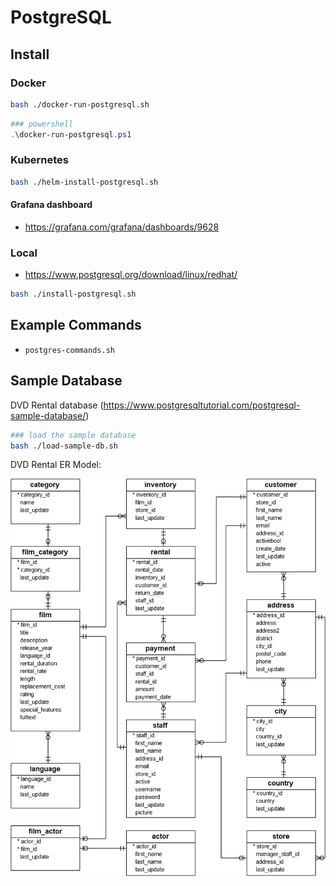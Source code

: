 # PostgreSQL

## Install

### Docker

```bash
bash ./docker-run-postgresql.sh
```

```powershell
### powershell
.\docker-run-postgresql.ps1
```

### Kubernetes

```bash
bash ./helm-install-postgresql.sh
```

#### Grafana dashboard

- https://grafana.com/grafana/dashboards/9628

### Local

- https://www.postgresql.org/download/linux/redhat/

```bash
bash ./install-postgresql.sh
```

## Example Commands

- `postgres-commands.sh`

## Sample Database

DVD Rental database (https://www.postgresqltutorial.com/postgresql-sample-database/)

```bash
### load the sample database
bash ./load-sample-db.sh
```

DVD Rental ER Model:

![dvd-rental-erd](/contents/images/dvd-rental-sample-database-diagram.png)
